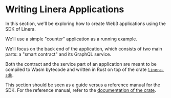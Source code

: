 # Writing Linera Applications

In this section, we'll be exploring how to create Web3 applications using the SDK of Linera.

We'll use a simple "counter" application as a running example.

We'll focus on the back end of the application, which consists of two main parts: a "smart
contract" and its GraphQL service.

Both the contract and the service part of an application are meant to be compiled to Wasm
bytecode and written in Rust on top of the crate
[`linera-sdk`](https://crates.io/crates/linera-sdk).

This section should be seen as a guide versus a reference manual for the SDK. For the
reference manual, refer to the [documentation of the
crate](https://docs.rs/linera-sdk/latest/linera_sdk/).

